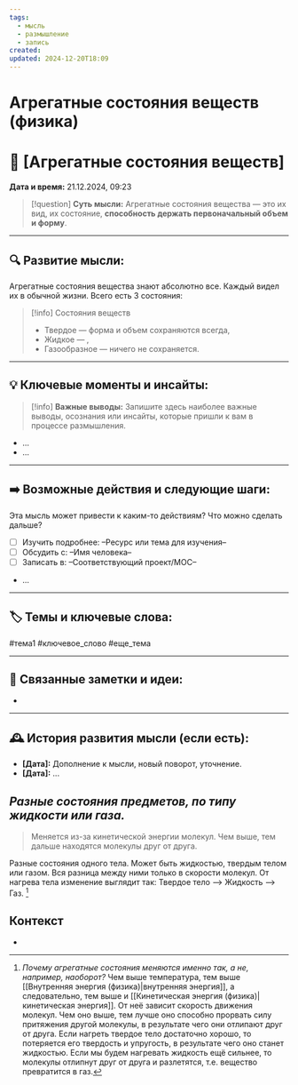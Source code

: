 ```yaml
---
tags:
  - мысль
  - размышление
  - запись
created: 
updated: 2024-12-20T18:09
---
```

# Агрегатные состояния веществ (физика)

# 💭  [Агрегатные состояния веществ]

**Дата и время:** 21.12.2024, 09:23

> [!question] **Суть мысли:**
> Агрегатные состояния вещества — это их вид, их состояние, **способность держать первоначальный объем и форму**.

---

## 🔍 Развитие мысли:

Агрегатные состояния вещества знают абсолютно все. Каждый видел их в обычной жизни. Всего есть 3 состояния:
> [!info] Состояния веществ
> - Твердое — форма и объем сохраняются всегда,
> - Жидкое — ,
> - Газообразное — ничего не сохраняется.

---

## 💡 Ключевые моменты и инсайты:

> [!info] **Важные выводы:**
> Запишите здесь наиболее важные выводы, осознания или инсайты, которые пришли к вам в процессе размышления.

- ...
- ...

---

## ➡️ Возможные действия и следующие шаги:

Эта мысль может привести к каким-то действиям? Что можно сделать дальше?

- [ ] Изучить подробнее: –Ресурс или тема для изучения–
- [ ] Обсудить с: –Имя человека–
- [ ] Записать в: –Соответствующий проект/MOC–
- ...

---

## 🏷️ Темы и ключевые слова:

#тема1 #ключевое_слово #еще_тема

---

## 🔄 Связанные заметки и идеи:

- 

---

## 🕰️ История развития мысли (если есть):

* **[Дата]:**  Дополнение к мысли, новый поворот, уточнение.
* **[Дата]:**  ...
## ***Разные состояния предметов, по типу жидкости или газа.***

>Меняется из-за кинетической энергии молекул. Чем выше, тем дальше находятся молекулы друг от друга.

Разные состояния одного тела. Может быть жидкостью, твердым телом или газом. Вся разница между ними только в скорости молекул.
От нагрева тела изменение выглядит так:
Твердое тело —> Жидкость —> Газ. [^1]

## Контекст
- 

[^1]: *Почему агрегатные состояния меняются именно так, а не, например, наоборот?*
Чем выше температура, тем выше [[Внутренняя энергия (физика)|внутренняя энергия]], а следовательно, тем выше и [[Кинетическая энергия (физика)|кинетическая энергия]]. От неё зависит скорость движения молекул. Чем оно выше, тем лучше оно способно прорвать силу притяжения другой молекулы, в результате чего они отлипают друг от друга. Если нагреть твердое тело достаточно хорошо, то потеряется его твердость и упругость, в результате чего оно станет жидкостью. Если мы будем нагревать жидкость ещё сильнее, то молекулы отлипнут друг от друга и разлетятся, т.е. вещество превратится в газ.